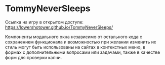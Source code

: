 # TommyNeverSleeps
Ссылка на игру в открытом доступе: https://lowershotower.github.io/TommyNeverSleeps/ 

Компоненты модального окна независимо от остального кода с сохранением функционала и возможностью при желании изменить их стиль могут быть использованы на сайтах в контекстных меню, в формах с дополнительными вопросами или задачами, также в качестве форм для проверки капчи.

